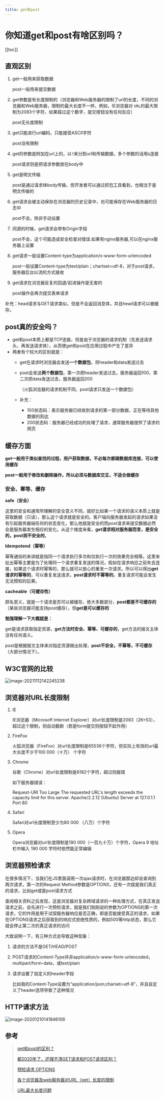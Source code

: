 ```yaml
---
title: get和post
---
```


# 你知道get和post有啥区别吗？

[[toc]]

## 直观区别

1. get一般用来获取数据

   post一般用来提交数据

2. get参数是有长度限制的（浏览器和Web服务器的限制了url的长度，不同的浏览器和Web服务器，限制的最大长度不一样，例如，IE浏览器对 `URL`的最大限制为2083个字符，如果超过这个数字，提交按钮没有任何反应）

   post无长度限制

3. get只能进行url编码，只能接受ASCII字符

   post没有限制

4. get的参数是附加在url上的，以`?`来分割url和传输数据，多个参数的话用`&`连接

   post请求则是把请求参数放在body中

5. get是明文传输

   post是通过请求体body传输，但开发者可以通过抓包工具看到，也相当于是明文传输的

6. get请求会被主动保存在浏览器的历史记录中，也可能保存在Web服务器的日志中

   post不会，除非手动设置

7. 同源的时候，get请求会带有Origin字段

   post不会，这个可能造成安全检查对错误.如果有nginx服务器,可以在nginx服务器上设置

8. get请求一般设置Content-type为application/x-www-form-urlencoded

   post一般设置Content-type为text/plain；chartset=utf-8，对于post请求，服务器后台以流的方式接收

9. get请求在浏览器反复的回退/前进操作是无害的

   post操作会再次提交表单请求

补充：head请求与GET请求类似，但是不会返回消息体，并且head请求可以被缓存。

## post真的安全吗？

- get和post本质上都是TCP连接，但是由于浏览器的请求机制（先发送请求头，再发送请求体），从而使get和post在应用过程中产生了差异
- 两者有个较大的区别就是：
  - get在请求时浏览器会发送**一个数据包**，将header和data发送过去
  
  - post会发送**两个数据包**，第一次把header发送过去，服务器返回100，第二次把data发送过去，服务器返回200
  
    （火狐浏览器的请求机制不同，post请求只发送一个数据包）
  
  - 补充：
    - 100状态码：表示服务器已经收到请求的第一部分数据，正在等待其他数据的到达
    - 200状态码：服务器已经成功的处理了请求，通常服务器提供了请求的网页

## 缓存方面

**get一般用于类似查找的过程，用户获取数据，不必每次都跟数据库连接，可以使用缓存**

**post一般用于修改和删除操作，所以必须与数据库交互，不适合做缓存**

### 安全、幂等、缓存

**safe（安全）**

这里的安全和通常所理解的安全意义不同，就好比如果一个请求的语义本质上就是获取数据（只读），那么这个请求就是安全的。客户端向服务器发起的请求如果没有引起服务器端任何的状态变化，那么他就是安全的而post请求来提交数据必然会是服务器发生相应的变化。从这个维度来看，**get请求相对服务器而言，是安全的，post则不安全的**。

**ldempotend（幂等）**

幂等通俗的来讲就是指同一个请求执行多次和仅执行一次的效果完全相等。这里来扯出幂等主要是为了处理同一个请求重复发送的情况，假如在请求响应之前失去连接，如果这个请求时幂等的，那么就可以放心的重发一次请求。所以可以得出**get请求时幂等的**，可以重复发送请求，**post请求时不幂等的**，重复请求可能会发生无法预知的后果。

**cacheable（可缓存性）**

顾名思义，就是一个请求是否可以被缓存，绝大多数部分，**post都是不可缓存的**（某些浏览器可能支持post缓存），但**get是可以缓存的**

**勉强理解一下大概就是：**

get是请求获取指定资源，**get方法时安全、幂等、可缓存的**，get方法的报文主体没有任何语义。

post是根据报文主体来对指定资源做出处理，**post不安全，不幂等，不可缓存**（大部分情况下）。

## W3C官网的比较

![image-20211112142245238](https://gitee.com/wu_monkey/blog-images/raw/master/images/image-20211112142245238.png)

## 浏览器对URL长度限制

1. IE

   IE浏览器（Microsoft Internet Explorer）对url长度限制是2083（2K+53），超过这个限制，则自动截断（若是form提交则按钮不起作用）

2. FireFox

   火狐浏览器（FireFox）对url长度限制是65536个字符，但实际上有效的url最大长度不少于100 000（十万） 个字符

3. Chrome

   谷歌（Chrome）对url长度限制是8182个字符，超过则报错

   如下服务器错误：

   Request-URI Too Large
   The requested URL's length exceeds the capacity limit for this server.
   Apache/2.2.12 (Ubuntu) Server at 127.0.1.1 Port 80

4. Safari

   Safari对url长度限制至少为80 000 （八万）个字符

5. Opera

   Opera浏览器对url长度限制是190 000（一百九十万）个字符，Opera 9 地址栏中输入 190 000 字符时依然能正常编辑

## 浏览器预检请求


在很多情况下，当我们在JS里面调用一次ajax请求时，在浏览器那边却会查询到两次请求，第一次的Request Method参数是OPTIONS，还有一次就是我们真正的请求，比如get或是post请求方式

查阅相关资料之后发现，这是浏览器对复杂跨域请求的一种处理方式，在真正发送请求之前，会先进行一次预检请求，就是我们刚刚说的参数为OPTIONS的第一次请求，它的作用是用于试探服务器响应是否正确，即是否能接受真正的请求，如果在OPTIONS请求之后获取到的响应式拒绝性质的，例如500等http状态，那么它就会停止第二次的真正请求的访问

大致说明一下，有三种方式会导致这种现象：

1. 请求的方法不是GET/HEAD/POST

2. POST请求的Content-Type并非application/x-www-form-urlencoded，multipart/form-data，或text/plain

3. 请求设置了自定义的header字段

   比如我的Content-Type设置为“application/json;charset=utf-8”，并且自定义了header选项导致了这种情况

## HTTP请求方法

![image-20201210141846106](https://gitee.com/wu_monkey/blog-images/raw/master/images/image-20201210141846106.png)

## 参考
> [get和post的区别？](https://juejin.im/post/6844903824738500615)
>
> [都2020年了，还理不清GET请求和POST请求区别？](https://juejin.cn/post/6844904097091420174#heading-5)
> 
> [预检请求 OPTIONS](https://zhuanlan.zhihu.com/p/46405073)
> 
> [各个浏览器及web服务器对URL（get）长度的限制](https://my.oschina.net/ZL520/blog/2995860)
>
> [URL最大长度问题](https://www.cnblogs.com/henryhappier/archive/2010/10/09/1846554.html)

